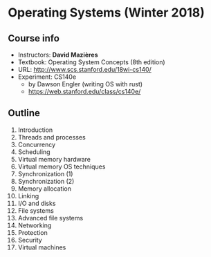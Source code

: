 # Operating Systems (Winter 2018)

## Course info

- Instructors: **David Mazières**
- Textbook: Operating System Concepts (8th edition)
- URL: http://www.scs.stanford.edu/18wi-cs140/
- Experiment: CS140e
    - by Dawson Engler (writing OS with rust)
    - https://web.stanford.edu/class/cs140e/

## Outline

1. Introduction
2. Threads and processes
3. Concurrency
4. Scheduling
5. Virtual memory hardware
6. Virtual memory OS techniques
7. Synchronization (1)
8. Synchronization (2)
9. Memory allocation
10. Linking
11. I/O and disks
12. File systems
13. Advanced file systems
14. Networking
15. Protection
16. Security
17. Virtual machines

